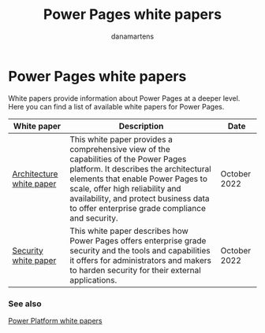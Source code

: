 ﻿---
title: Power Pages white papers
description: Power Pages white papers
author: danamartens
ms.topic: overview
ms.custom: 
ms.date: 11/14/2022
ms.author: danamartens
ms.reviewer: danamartens
contributors:
---

# Power Pages white papers

White papers provide information about Power Pages at a deeper level. Here you can find a list of available white papers for Power Pages.

| White paper | Description | Date |
| --- | --- | --- |
| [Architecture white paper](architecture.md) |This white paper provides a comprehensive view of the capabilities of the Power Pages platform. It describes the architectural elements that enable Power Pages to scale, offer high reliability and availability, and protect business data to offer enterprise grade compliance and security. | October 2022 |
| [Security white paper](security.md)| This white paper describes how Power Pages offers enterprise grade security and the tools and capabilities it offers for administrators and makers to harden security for their external applications. | October 2022 |

### See also

[Power Platform white papers](/power-platform/guidance/white-papers)
